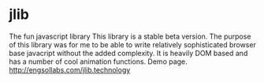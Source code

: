 # jlib
The fun javascript library
This library is a stable beta version. The purpose of this library was for me to be able to write relatively sophisticated browser base javacript without the added complexity.
It is heavily DOM based and has a number of cool animation functions.
Demo page. http://engsollabs.com/jlib.technology
